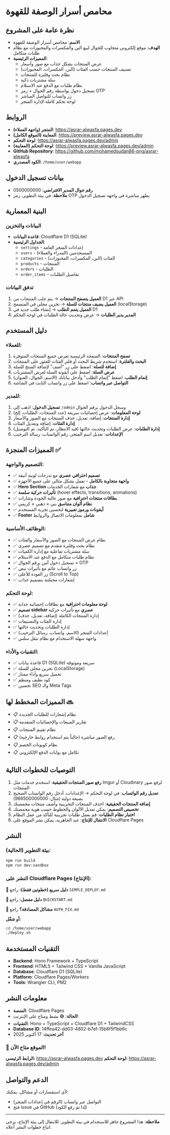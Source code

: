# محامص أسرار الوصفة للقهوة

## نظرة عامة على المشروع
- **الاسم**: محامص أسرار الوصفة للقهوة
- **الهدف**: موقع إلكتروني متجاوب للجوال لبيع البن والمكسرات والمخبوزات مع نظام طلبات متكامل
- **المميزات الرئيسية**:
  - عرض المنتجات بشكل جذاب مع صور وأسعار
  - تصنيف المنتجات حسب الفئات (البن، المكسرات، المخبوزات)
  - نظام بحث وفلترة للمنتجات
  - سلة مشتريات ذكية
  - نظام طلبات مع الدفع عند الاستلام
  - تسجيل دخول بواسطة رقم الجوال + رمز OTP
  - زر واتساب للتواصل المباشر
  - لوحة تحكم كاملة لإدارة المتجر

## الروابط
- **المتجر (واجهة العملاء)**: https://asrar-alwasfa.pages.dev
- **المعاينة (الموقع الكامل)**: https://preview.asrar-alwasfa.pages.dev
- **لوحة التحكم**: https://asrar-alwasfa.pages.dev/admin
- **لوحة التحكم (المعاينة)**: https://preview.asrar-alwasfa.pages.dev/admin
- **GitHub Repository**: https://github.com/mohamedsudan86-png/asrar-alwasfa
- **الكود المصدري**: `/home/user/webapp`

## بيانات تسجيل الدخول
- **رقم جوال المدير الافتراضي**: 0500000000
- **ملاحظة**: في بيئة التطوير، رمز OTP يظهر مباشرة في واجهة تسجيل الدخول

## البنية المعمارية

### البيانات والتخزين
- **قاعدة البيانات**: Cloudflare D1 (SQLite)
- **الجداول الرئيسية**:
  - `settings` - إعدادات المتجر العامة
  - `users` - المستخدمين (المدراء والعملاء)
  - `categories` - الفئات (البن، المكسرات، المخبوزات)
  - `products` - المنتجات
  - `orders` - الطلبات
  - `order_items` - تفاصيل الطلبات

### تدفق البيانات
1. **العميل يتصفح المنتجات** → يتم جلب المنتجات من D1 عبر API
2. **العميل يضيف منتجات للسلة** → تخزين محلي في المتصفح (localStorage)
3. **العميل يتمم الطلب** → إنشاء طلب جديد في D1
4. **المدير يدير الطلبات** → عرض وتحديث حالة الطلبات في لوحة التحكم

## دليل المستخدم

### للعملاء:
1. **تصفح المنتجات**: الصفحة الرئيسية تعرض جميع المنتجات المتوفرة
2. **البحث والفلترة**: استخدم شريط البحث أو فلتر الفئات للعثور على المنتجات
3. **إضافة للسلة**: اضغط على زر "أضف" لإضافة المنتج للسلة
4. **عرض السلة**: اضغط على أيقونة السلة لعرض المشتريات
5. **إتمام الطلب**: اضغط "إتمام الطلب" وأدخل بياناتك (الاسم، الجوال، العنوان)
6. **التواصل عبر واتساب**: اضغط على زر واتساب الثابت في الشاشة

### للمدير:
1. **تسجيل الدخول**: اذهب إلى `/admin` وسجل الدخول برقم الجوال
2. **لوحة المعلومات**: عرض إحصائيات سريعة (عدد المنتجات، الطلبات، إلخ)
3. **إدارة المنتجات**: إضافة، تعديل، حذف المنتجات مع الصور والأسعار
4. **إدارة الفئات**: إضافة وتعديل الفئات
5. **إدارة الطلبات**: عرض الطلبات وتحديث حالتها (قيد الانتظار، تم التأكيد، تم التوصيل)
6. **الإعدادات**: تعديل اسم المتجر، رقم الواتساب، رسالة الترحيب

## المميزات المنجزة ✅

### التصميم والواجهة:
- ✅ **تصميم احترافي عصري** مع تدرجات لونية أنيقة
- ✅ **واجهة متجاوبة بالكامل** - تعمل بشكل مثالي على جميع الأجهزة
- ✅ **Hero Section جذاب** مع شعارات الخدمات
- ✅ **تأثيرات حركية سلسة** (hover effects, transitions, animations)
- ✅ **بطاقات منتجات احترافية** مع صور عالية الجودة وشارات
- ✅ **نظام ألوان متناسق** بني × ذهبي × كريمي
- ✅ **أيقونات ورموز تعبيرية** لتحسين تجربة المستخدم
- ✅ **Footer شامل** بمعلومات الاتصال والروابط

### الوظائف الأساسية:
- ✅ نظام عرض المنتجات مع الصور والأسعار والفئات
- ✅ نظام بحث وفلترة متقدم مع تصميم عصري
- ✅ سلة مشتريات تفاعلية مع إدارة الكميات
- ✅ نظام طلبات متكامل مع الدفع عند الاستلام
- ✅ تسجيل دخول آمن برقم الجوال + OTP
- ✅ زر واتساب عائم مع تأثيرات نبض
- ✅ زر العودة للأعلى (Scroll to Top)
- ✅ إشعارات محسّنة بتصميم جذاب

### لوحة التحكم:
- ✅ **لوحة معلومات احترافية** مع بطاقات إحصائية جذابة
- ✅ **تصميم sidebar عصري** مع تأثيرات حركية
- ✅ إدارة المنتجات الكاملة (إضافة، تعديل، حذف)
- ✅ إدارة الفئات والتصنيفات
- ✅ إدارة الطلبات وتحديث حالتها
- ✅ إعدادات المتجر (الاسم، واتساب، رسائل الترحيب)
- ✅ واجهة سهلة الاستخدام مع نظام تنقل سلس

### التقنيات والأداء:
- ✅ قاعدة بيانات D1 (SQLite) سريعة وموثوقة
- ✅ تخزين محلي للسلة (LocalStorage)
- ✅ تحميل سريع وأداء ممتاز
- ✅ كود نظيف ومنظم
- ✅ تحسين SEO والـ Meta Tags

## المميزات المخطط لها 🔜
- 📋 نظام إشعارات للطلبات الجديدة
- 📋 تقارير المبيعات والإحصائيات المتقدمة
- 📋 نظام تقييم المنتجات
- 📋 رفع الصور مباشرة (حالياً يتم استخدام روابط خارجية)
- 📋 نظام كوبونات الخصم
- 📋 تكامل مع بوابات الدفع الإلكتروني

## التوصيات للخطوات التالية
1. **رفع صور المنتجات الحقيقية**: استخدم خدمات مثل Imgur أو Cloudinary لرفع صور المنتجات
2. **تعديل رقم الواتساب**: في لوحة التحكم → الإعدادات، أدخل رقم الواتساب الصحيح بصيغة دولية (مثال: 966500000000)
3. **إضافة المنتجات الحقيقية**: احذف المنتجات التجريبية وأضف منتجات محمصتك
4. **تخصيص التصميم**: يمكن تعديل الألوان والخطوط حسب هوية محمصتك
5. **اختبار نظام الطلبات**: قم بعمل طلبات تجريبية للتأكد من عمل النظام
6. **الانتقال للإنتاج**: عند الجاهزية، يمكن نشر الموقع على Cloudflare Pages

## النشر

### بيئة التطوير (الحالية):
```bash
npm run build
npm run dev:sandbox
```

### النشر على Cloudflare Pages (الإنتاج):

**🚀 دليل سريع (خطوتين فقط):** راجع `SIMPLE_DEPLOY.md`

**📖 دليل مفصل:** راجع `QUICKSTART.md`

**🔑 مشاكل المصادقة؟** راجع `AUTH_FIX.md`

**أو شغّل:**
```bash
cd /home/user/webapp
./deploy.sh
```

## التقنيات المستخدمة
- **Backend**: Hono Framework + TypeScript
- **Frontend**: HTML5 + Tailwind CSS + Vanilla JavaScript
- **Database**: Cloudflare D1 (SQLite)
- **Platform**: Cloudflare Pages/Workers
- **Tools**: Wrangler CLI, PM2

## معلومات النشر
- **المنصة**: Cloudflare Pages
- **الحالة**: 🟢 نشط ومتاح على الإنترنت!
- **التقنيات**: Hono + TypeScript + Cloudflare D1 + TailwindCSS
- **Database ID**: 14ffea42-dd03-4802-b7ef-15b8f5f1bb6c
- **آخر تحديث**: 17 أكتوبر 2025

### 🎉 الموقع متاح الآن!
**الرابط الرئيسي:** https://asrar-alwasfa.pages.dev
**لوحة التحكم:** https://asrar-alwasfa.pages.dev/admin

## الدعم والتواصل
لأي استفسارات أو مشاكل، يمكنك:
- التواصل عبر واتساب (الرقم في إعدادات المتجر)
- فتح issue في GitHub (إذا تم رفع الكود)

---

**ملاحظة**: هذا المشروع جاهز للاستخدام في بيئة التطوير. للانتقال إلى بيئة الإنتاج، يرجى اتباع خطوات النشر أعلاه.
